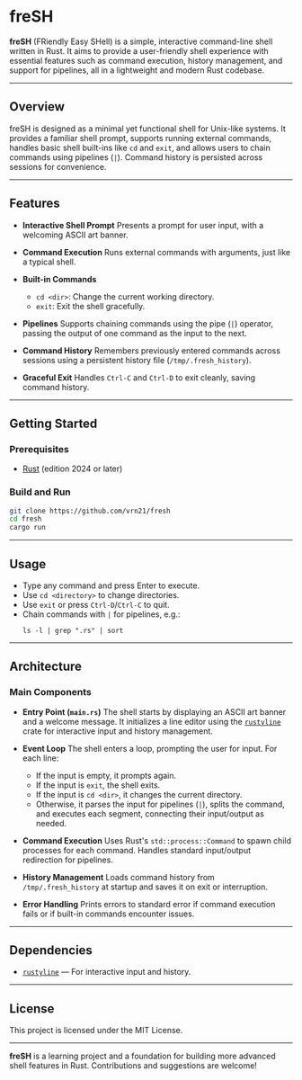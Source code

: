 # freSH

**freSH** (FRiendly Easy SHell) is a simple, interactive command-line shell written in Rust. It aims to provide a user-friendly shell experience with essential features such as command execution, history management, and support for pipelines, all in a lightweight and modern Rust codebase.

---

## Overview

freSH is designed as a minimal yet functional shell for Unix-like systems. It provides a familiar shell prompt, supports running external commands, handles basic shell built-ins like `cd` and `exit`, and allows users to chain commands using pipelines (`|`). Command history is persisted across sessions for convenience.

---

## Features

- **Interactive Shell Prompt**
  Presents a prompt for user input, with a welcoming ASCII art banner.

- **Command Execution**
  Runs external commands with arguments, just like a typical shell.

- **Built-in Commands**
  - `cd <dir>`: Change the current working directory.
  - `exit`: Exit the shell gracefully.

- **Pipelines**
  Supports chaining commands using the pipe (`|`) operator, passing the output of one command as the input to the next.

- **Command History**
  Remembers previously entered commands across sessions using a persistent history file (`/tmp/.fresh_history`).

- **Graceful Exit**
  Handles `Ctrl-C` and `Ctrl-D` to exit cleanly, saving command history.

---

## Getting Started

### Prerequisites

- [Rust](https://www.rust-lang.org/tools/install) (edition 2024 or later)

### Build and Run

```sh
git clone https://github.com/vrn21/fresh
cd fresh
cargo run
```

---

## Usage

- Type any command and press Enter to execute.
- Use `cd <directory>` to change directories.
- Use `exit` or press `Ctrl-D`/`Ctrl-C` to quit.
- Chain commands with `|` for pipelines, e.g.:
  ```
  ls -l | grep ".rs" | sort
  ```

---

## Architecture

### Main Components

- **Entry Point (`main.rs`)**
  The shell starts by displaying an ASCII art banner and a welcome message. It initializes a line editor using the [`rustyline`](https://crates.io/crates/rustyline) crate for interactive input and history management.

- **Event Loop**
  The shell enters a loop, prompting the user for input. For each line:
  - If the input is empty, it prompts again.
  - If the input is `exit`, the shell exits.
  - If the input is `cd <dir>`, it changes the current directory.
  - Otherwise, it parses the input for pipelines (`|`), splits the command, and executes each segment, connecting their input/output as needed.

- **Command Execution**
  Uses Rust's `std::process::Command` to spawn child processes for each command. Handles standard input/output redirection for pipelines.

- **History Management**
  Loads command history from `/tmp/.fresh_history` at startup and saves it on exit or interruption.

- **Error Handling**
  Prints errors to standard error if command execution fails or if built-in commands encounter issues.

---

## Dependencies

- [`rustyline`](https://crates.io/crates/rustyline) — For interactive input and history.


---

## License

This project is licensed under the MIT License.

---

**freSH** is a learning project and a foundation for building more advanced shell features in Rust. Contributions and suggestions are welcome!
